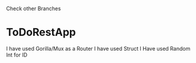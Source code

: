 Check other Branches

# ToDoRestApp
 I have used Gorilla/Mux as a Router
 I have used Struct
 I Have used Random Int for ID
 
